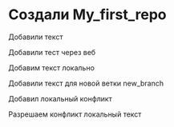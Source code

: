 # Создали My_first_repo

Добавили текст

Добавили тест через веб

Добавим текст локально

Добавили текст для новой ветки new_branch

Добавил локальный конфликт

Разрешаем конфликт локальный текст
